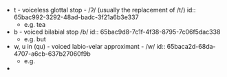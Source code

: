 - t - voiceless glottal stop - /ʔ/ (usually the replacement of /t/)
  id:: 65bac992-3292-48ad-badc-3f21a6b3e337
	- e.g. tea
- b - voiced bilabial stop /b/
  id:: 65bac9d8-7c1f-4f38-8795-7c06f5dac338
	- e.g. but
- w, u in (qu) - voiced labio-velar approximant - /w/
  id:: 65baca2d-68da-4707-a6cb-637b27060f9b
	- e.g.
-